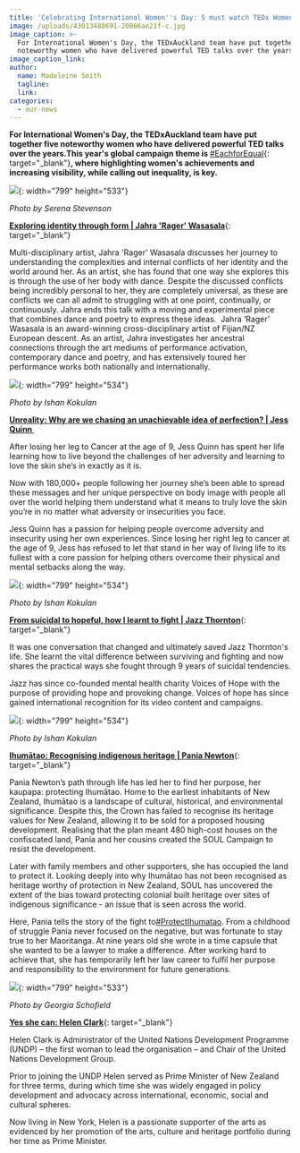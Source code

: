 ```yaml
---
title: 'Celebrating International Women''s Day: 5 must watch TEDx Women speakers'
image: /uploads/43013488691-20066ae21f-c.jpg
image_caption: >-
  For International Women's Day, the TEDxAuckland team have put together five
  noteworthy women who have delivered powerful TED talks over the years.
image_caption_link:
author:
  name: Madeleine Smith
  tagline:
  link:
categories:
  - our-news
---
```


**For International Women's Day, the TEDxAuckland team have put together five noteworthy women who have delivered powerful TED talks over the years.This year's global campaign theme is&nbsp;**[\#EachforEqual](https://www.internationalwomensday.com/){: target="_blank"}**, where highlighting women's achievements and increasing visibility, while calling out inequality, is key.**

![](/uploads/43013488691-20066ae21f-c.jpg){: width="799" height="533"}

*Photo by Serena Stevenson*

[**Exploring identity through form \| Jahra 'Rager' Wasasala**](https://www.youtube.com/watch?v=YBqm7hTHCpg){: target="_blank"}

Multi-disciplinary artist, Jahra 'Rager' Wasasala discusses her journey to understanding the complexities and internal conflicts of her identity and the world around her. As an artist, she has found that one way she explores this is through the use of her body with dance. Despite the discussed conflicts being incredibly personal to her, they are completely universal, as these are conflicts we can all admit to struggling with at one point, continually, or continuously. Jahra ends this talk with a moving and experimental piece that combines dance and poetry to express these ideas.&nbsp; Jahra ‘Rager’ Wasasala is an award-winning cross-disciplinary artist of Fijian/NZ European descent. As an artist, Jahra investigates her ancestral connections through the art mediums of performance activation, contemporary dance and poetry, and has extensively toured her performance works both nationally and internationally.

![](/uploads/46215056802-d5c395a701-c.jpg){: width="799" height="534"}

*Photo by Ishan Kokulan*

**<u><a target="_blank" href="https://www.youtube.com/watch?v=ujQAvQteeZY">Unreality: Why are we chasing an unachievable idea of perfection? | Jess Quinn&nbsp;</a></u>**

After losing her leg to Cancer at the age of 9, Jess Quinn has spent her life learning how to live beyond the challenges of her adversity and learning to love the skin she’s in exactly as it is.

Now with 180,000+ people following her journey she’s been able to spread these messages and her unique perspective on body image with people all over the world helping them understand what it means to truly love the skin you’re in no matter what adversity or insecurities you face.

Jess Quinn has a passion for helping people overcome adversity and insecurity using her own experiences. Since losing her right leg to cancer at the age of 9, Jess has refused to let that stand in her way of living life to its fullest with a core passion for helping others overcome their physical and mental setbacks along the way.

![](/uploads/45352866055-d42efc54e5-c.jpg){: width="799" height="534"}

*Photo by Ishan Kokulan*

[**From suicidal to hopeful, how I learnt to fight \| Jazz Thornton**](https://www.youtube.com/watch?v=h2au58zB_kk){: target="_blank"}

It was one conversation that changed and ultimately saved Jazz Thornton's life. She learnt the vital difference between surviving and fighting and now shares the practical ways she fought through 9 years of suicidal tendencies.

Jazz has since co-founded mental health charity Voices of Hope with the purpose of providing hope and provoking change. Voices of hope has since gained international recognition for its video content and campaigns.&nbsp;

![](/uploads/46215056042-0bab7d7587-c.jpg){: width="799" height="534"}

*Photo by Ishan Kokulan*

[**Ihumātao: Recognising indigenous heritage \| Pania Newton**](https://www.youtube.com/watch?v=tT11yvE5plo){: target="_blank"}

Pania Newton’s path through life has led her to find her purpose, her kaupapa: protecting Ihumātao. Home to the earliest inhabitants of New Zealand, Ihumātao is a landscape of cultural, historical, and environmental significance. Despite this, the Crown has failed to recognise its heritage values for New Zealand, allowing it to be sold for a proposed housing development. Realising that the plan meant 480 high-cost houses on the confiscated land, Pania and her cousins created the SOUL Campaign to resist the development.

Later with family members and other supporters, she has occupied the land to protect it. Looking deeply into why Ihumātao has not been recognised as heritage worthy of protection in New Zealand, SOUL has uncovered the extent of the bias toward protecting colonial built heritage over sites of indigenous significance - an issue that is seen across the world.

Here, Pania tells the story of the fight to[\#ProtectIhumatao](https://www.youtube.com/results?search_query=%23ProtectIhumatao). From a childhood of struggle Pania never focused on the negative, but was fortunate to stay true to her Maoritanga. At nine years old she wrote in a time capsule that she wanted to be a lawyer to make a difference. After working hard to achieve that, she has temporarily left her law career to fulfil her purpose and responsibility to the environment for future generations.&nbsp;

![](/uploads/20531605765-93904e96eb-c.jpg){: width="799" height="533"}

*Photo by Georgia Schofield*

[**Yes she can: Helen Clark**](https://www.youtube.com/watch?v=rrsBQo6GVC4){: target="_blank"}

Helen Clark is Administrator of the United Nations Development Programme (UNDP) – the first woman to lead the organisation – and Chair of the United Nations Development Group.

Prior to joining the UNDP Helen served as Prime Minister of New Zealand for three terms, during which time she was widely engaged in policy development and advocacy across international, economic, social and cultural spheres.

Now living in New York, Helen is a passionate supporter of the arts as evidenced by her promotion of the arts, culture and heritage portfolio during her time as Prime Minister.
